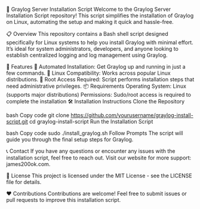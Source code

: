 🚀 Graylog Server Installation Script
Welcome to the Graylog Server Installation Script repository! This script simplifies the installation of Graylog on Linux, automating the setup and making it quick and hassle-free.

📋 Overview
This repository contains a Bash shell script designed specifically for Linux systems to help you install Graylog with minimal effort. It’s ideal for system administrators, developers, and anyone looking to establish centralized logging and log management using Graylog.

🎯 Features
📌 Automated Installation: Get Graylog up and running in just a few commands.
🔧 Linux Compatibility: Works across popular Linux distributions.
🔐 Root Access Required: Script performs installation steps that need administrative privileges.
📦 Requirements
Operating System: Linux (supports major distributions)
Permissions: Sudo/root access is required to complete the installation
🛠️ Installation Instructions
Clone the Repository

bash
Copy code
git clone https://github.com/yourusername/graylog-install-script.git
cd graylog-install-script
Run the Installation Script

bash
Copy code
sudo ./install_graylog.sh
Follow Prompts The script will guide you through the final setup steps for Graylog.

📞 Contact
If you have any questions or encounter any issues with the installation script, feel free to reach out. Visit our website for more support: james200ok.com.

📜 License
This project is licensed under the MIT License - see the LICENSE file for details.

❤️ Contributions
Contributions are welcome! Feel free to submit issues or pull requests to improve this installation script.
